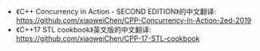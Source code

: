 - 《C++ Concurrency in Action - SECOND EDITION》的中文翻译: https://github.com/xiaoweiChen/CPP-Concurrency-In-Action-2ed-2019
- 《C++17 STL cookbook》英文版的中文翻译: https://github.com/xiaoweiChen/CPP-17-STL-cookbook